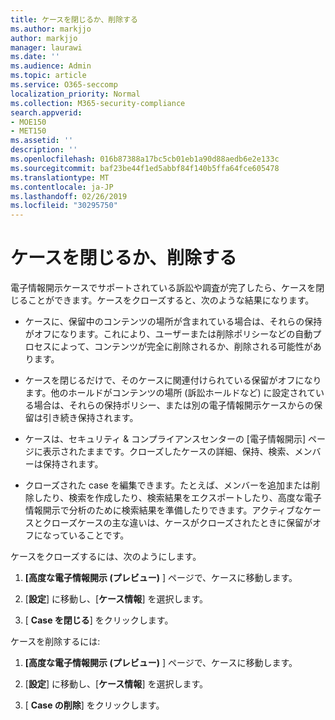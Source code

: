 ```yaml
---
title: ケースを閉じるか、削除する
ms.author: markjjo
author: markjjo
manager: laurawi
ms.date: ''
ms.audience: Admin
ms.topic: article
ms.service: O365-seccomp
localization_priority: Normal
ms.collection: M365-security-compliance
search.appverid:
- MOE150
- MET150
ms.assetid: ''
description: ''
ms.openlocfilehash: 016b87388a17bc5cb01eb1a90d88aedb6e2e133c
ms.sourcegitcommit: baf23be44f1ed5abbf84f140b5ffa64fce605478
ms.translationtype: MT
ms.contentlocale: ja-JP
ms.lasthandoff: 02/26/2019
ms.locfileid: "30295750"
---
```

# <a name="close-or-delete-a-case"></a>ケースを閉じるか、削除する

電子情報開示ケースでサポートされている訴訟や調査が完了したら、ケースを閉じることができます。ケースをクローズすると、次のような結果になります。

- ケースに、保留中のコンテンツの場所が含まれている場合は、それらの保持がオフになります。これにより、ユーザーまたは削除ポリシーなどの自動プロセスによって、コンテンツが完全に削除されるか、削除される可能性があります。

- ケースを閉じるだけで、そのケースに関連付けられている保留がオフになります。他のホールドがコンテンツの場所 (訴訟ホールドなど) に設定されている場合は、それらの保持ポリシー、または別の電子情報開示ケースからの保留は引き続き保持されます。

- ケースは、セキュリティ & コンプライアンスセンターの [電子情報開示] ページに表示されたままです。クローズしたケースの詳細、保持、検索、メンバーは保持されます。

- クローズされた case を編集できます。たとえば、メンバーを追加または削除したり、検索を作成したり、検索結果をエクスポートしたり、高度な電子情報開示で分析のために検索結果を準備したりできます。アクティブなケースとクローズケースの主な違いは、ケースがクローズされたときに保留がオフになっていることです。

ケースをクローズするには、次のようにします。

1. **[高度な電子情報開示 (プレビュー)** ] ページで、ケースに移動します。

2. [**設定**] に移動し、[**ケース情報**] を選択します。 

3. [ **Case を閉じる**] をクリックします。 

ケースを削除するには:

1. **[高度な電子情報開示 (プレビュー)** ] ページで、ケースに移動します。

2. [**設定**] に移動し、[**ケース情報**] を選択します。 

3. [ **Case の削除**] をクリックします。 
